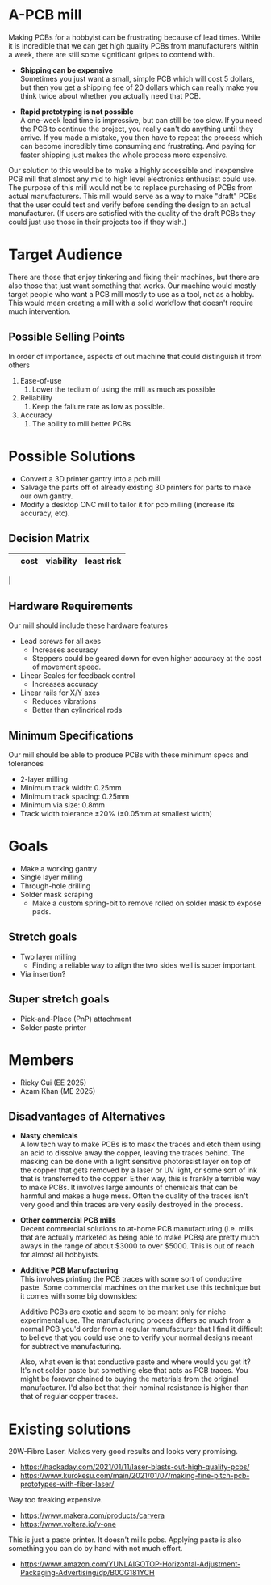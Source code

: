 # A-PCB mill

Making PCBs for a hobbyist can be frustrating because of lead times. While it is incredible that we can get high quality PCBs from manufacturers within a week, there are still some significant gripes to contend with.

- **Shipping can be expensive**  
  Sometimes you just want a small, simple PCB which will cost 5 dollars, but then you get a shipping fee of 20 dollars which can really make you think twice about whether you actually need that PCB.

- **Rapid prototyping is not possible**  
  A one-week lead time is impressive, but can still be too slow. If you need the PCB to continue the project, you really can't do anything until they arrive. If you made a mistake, you then have to repeat the process which can become incredibly time consuming and frustrating. And paying for faster shipping just makes the whole process more expensive.

Our solution to this would be to make a highly accessible and inexpensive PCB mill that almost any mid to high level electronics enthusiast could use. The purpose of this mill would not be to replace purchasing of PCBs from actual manufacturers. This mill would serve as a way to make "draft" PCBs that the user could test and verify before sending the design to an actual manufacturer. (If users are satisfied with the quality of the draft PCBs they could just use those in their projects too if they wish.)

# Target Audience

There are those that enjoy tinkering and fixing their machines, but there are also those that just want something that works. Our machine would mostly target people who want a PCB mill mostly to use as a tool, not as a hobby. This would mean creating a mill with a solid workflow that doesn't require much intervention.

## Possible Selling Points

In order of importance, aspects of out machine that could distinguish it from others

1) Ease-of-use
   1) Lower the tedium of using the mill as much as possible 
2) Reliability
   1) Keep the failure rate as low as possible.
3) Accuracy
   1) The ability to mill better PCBs

# Possible Solutions

- Convert a 3D printer gantry into a pcb mill.
- Salvage the parts off of already existing 3D printers for parts to make our own gantry.
- Modify a desktop CNC mill to tailor it for pcb milling (increase its accuracy, etc).

## Decision Matrix

|     | cost | viability | least risk |
| --- | ---- | --------- | ---------- |
|


## Hardware Requirements
Our mill should include these hardware features

- Lead screws for all axes
  - Increases accuracy
  - Steppers could be geared down for even higher accuracy at the cost of movement speed.
- Linear Scales for feedback control
  - Increases accuracy
- Linear rails for X/Y axes
  - Reduces vibrations
  - Better than cylindrical rods

## Minimum Specifications
Our mill should be able to produce PCBs with these minimum specs and tolerances

- 2-layer milling
- Minimum track width: 0.25mm
- Minimum track spacing: 0.25mm
- Minimum via size: 0.8mm
- Track width tolerance ±20% (±0.05mm at smallest width)

# Goals

- Make a working gantry
- Single layer milling
- Through-hole drilling
- Solder mask scraping
  - Make a custom spring-bit to remove rolled on solder mask to expose pads.

## Stretch goals
- Two layer milling
  - Finding a reliable way to align the two sides well is super important.
- Via insertion?

## Super stretch goals

- Pick-and-Place (PnP) attachment
- Solder paste printer

# Members

- Ricky Cui (EE 2025)
- Azam Khan (ME 2025)

## Disadvantages of Alternatives

- **Nasty chemicals**  
  A low tech way to make PCBs is to mask the traces and etch them using an acid to dissolve away the copper, leaving the traces behind. The masking can be done with a light sensitive photoresist layer on top of the copper that gets removed by a laser or UV light, or some sort of ink that is transferred to the copper. Either way, this is frankly a terrible way to make PCBs. It involves large amounts of chemicals that can be harmful and makes a huge mess. Often the quality of the traces isn't very good and thin traces are very easily destroyed in the process.

- **Other commercial PCB mills**  
  Decent commercial solutions to at-home PCB manufacturing (i.e. mills that are actually marketed as being able to make PCBs) are pretty much aways in the range of about $3000 to over $5000. This is out of reach for almost all hobbyists. 

- **Additive PCB Manufacturing**  
  This involves printing the PCB traces with some sort of conductive paste. Some commercial machines on the market use this technique but it comes with some big downsides:
  
  Additive PCBs are exotic and seem to be meant only for niche experimental use. The manufacturing process differs so much from a normal PCB you'd order from a regular manufacturer that I find it difficult to believe that you could use one to verify your normal designs meant for subtractive manufacturing.
  
  Also, what even is that conductive paste and where would you get it? It's not solder paste but something else that acts as PCB traces. You might be forever chained to buying the materials from the original manufacturer. I'd also bet that their nominal resistance is higher than that of regular copper traces.

# Existing solutions

20W-Fibre Laser. Makes very good results and looks very promising.  
- https://hackaday.com/2021/01/11/laser-blasts-out-high-quality-pcbs/  
- https://www.kurokesu.com/main/2021/01/07/making-fine-pitch-pcb-prototypes-with-fiber-laser/

Way too freaking expensive.  
- https://www.makera.com/products/carvera
- https://www.voltera.io/v-one

This is just a paste printer. It doesn't mills pcbs. Applying paste is also something you can do by hand with not much effort.  
- https://www.amazon.com/YUNLAIGOTOP-Horizontal-Adjustment-Packaging-Advertising/dp/B0CG181YCH